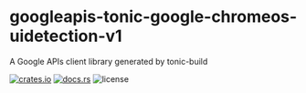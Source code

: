 # googleapis-tonic-google-chromeos-uidetection-v1

A Google APIs client library generated by tonic-build

[![crates.io](https://img.shields.io/crates/v/googleapis-tonic-google-chromeos-uidetection-v1)](https://crates.io/crates/googleapis-tonic-google-chromeos-uidetection-v1)
[![docs.rs](https://img.shields.io/docsrs/googleapis-tonic-google-chromeos-uidetection-v1)](https://docs.rs/googleapis-tonic-google-chromeos-uidetection-v1)
![license](https://img.shields.io/crates/l/googleapis-tonic-google-chromeos-uidetection-v1)

